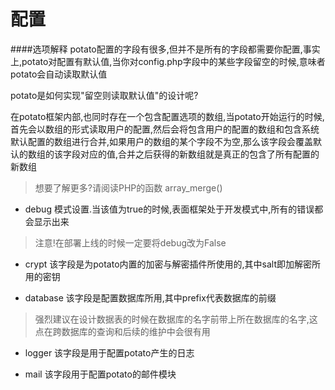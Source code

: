 配置
====

####选项解释
potato配置的字段有很多,但并不是所有的字段都需要你配置,事实上,potato对配置有默认值,当你对config.php字段中的某些字段留空的时候,意味者potato会自动读取默认值

potato是如何实现"留空则读取默认值"的设计呢?

在potato框架内部,也同时存在一个包含配置选项的数组,当potato开始运行的时候,首先会以数组的形式读取用户的配置,然后会将包含用户的配置的数组和包含系统默认配置的数组进行合并,如果用户的数组的某个字段不为空,那么该字段会覆盖默认的数组的该字段对应的值,合并之后获得的新数组就是真正的包含了所有配置的新数组

> 想要了解更多?请阅读PHP的函数 array_merge()

* debug
模式设置.当该值为true的时候,表面框架处于开发模式中,所有的错误都会显示出来
 > 注意!在部署上线的时候一定要将debug改为False

* crypt
该字段是为potato内置的加密与解密插件所使用的,其中salt即加解密所用的密钥

* database
该字段是配置数据库所用,其中prefix代表数据库的前缀

>强烈建议在设计数据表的时候在数据库的名字前带上所在数据库的名字,这点在跨数据库的查询和后续的维护中会很有用

* logger
该字段是用于配置potato产生的日志

* mail
该字段用于配置potato的邮件模块